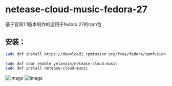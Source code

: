# netease-cloud-music-fedora-27
基于官网1.1版本制作的适用于fedora 27的rpm包

## 安装：
```bash
sudo dnf install https://download1.rpmfusion.org/free/fedora/rpmfusion-free-release-$(rpm -E %fedora).noarch.rpm
  
sudo dnf copr enable yelanxin/netease-cloud-music
sudo dnf install netease-cloud-music
```

![image](https://github.com/yelanxin/netease-cloud-music-fedora-27/blob/master/img.png)
![image](https://github.com/yelanxin/netease-cloud-music-fedora-27/blob/master/fedora2.png)

